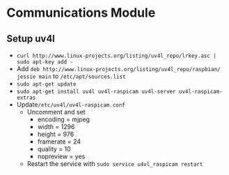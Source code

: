 # Communications Module

## Setup uv4l

- `curl http://www.linux-projects.org/listing/uv4l_repo/lrkey.asc | sudo apt-key add -`
- Add `deb http://www.linux-projects.org/listing/uv4l_repo/raspbian/ jessie main` to `/etc/apt/sources.list`
- `sudo apt-get update`
- `sudo apt-get install uv4l uv4l-raspicam uv4l-server uv4l-raspicam-extras`
- Update`/etc/uv4l/uv4l-raspicam.conf`
	- Uncomment and set
		- encoding = mjpeg
		- width = 1296
		- height = 976
		- framerate = 24
		- quality = 10
		- nopreview = yes
	- Restart the service with `sudo service u4vl_raspicam restart`
